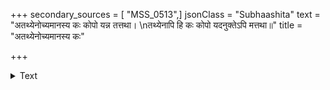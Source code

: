 +++
secondary_sources = [ "MSS_0513",]
jsonClass = "Subhaashita"
text = "अतथ्येनोच्यमानस्य कः कोपो यन्न तत्तथा।  \nतथ्येनापि हि कः कोपो यदनुक्तेऽपि मत्तथा॥"
title = "अतथ्येनोच्यमानस्य कः"

+++

<details><summary>Text</summary>

अतथ्येनोच्यमानस्य कः कोपो यन्न तत्तथा।  
तथ्येनापि हि कः कोपो यदनुक्तेऽपि मत्तथा॥
</details>
